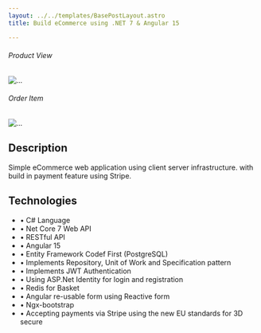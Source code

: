 ```yaml
---
layout: ../../templates/BasePostLayout.astro
title: Build eCommerce using .NET 7 & Angular 15

---
```


<div class="w-75 mx-auto mb-3">
    <h6 class="text-center">Product View</h6>
    <img src="/assets/gif/eCommerce1.gif" class="d-block w-100" alt="...">
</div>
<div class="w-75 mx-auto mb-3">
    <h6 class="text-center">Order Item</h6>
    <img src="/assets/gif/eCommerce2.gif" class="d-block w-100" alt="...">
</div>

## Description

Simple eCommerce web application using client server infrastructure. with build in payment feature using Stripe.

## Technologies

- • C# Language
- • Net Core 7 Web API
- • RESTful API
- • Angular 15
- • Entity Framework Codef First (PostgreSQL)
- • Implements Repository, Unit of Work and Specification pattern
- • Implements JWT Authentication 
- • Using ASP.Net Identity for login and registration
- • Redis for Basket
- • Angular re-usable form using Reactive form
- • Ngx-bootstrap
- • Accepting payments via Stripe using the new EU standards for 3D secure
